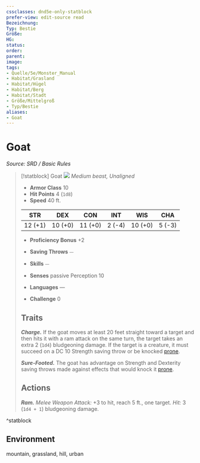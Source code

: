 ```yaml
---
cssclasses: dnd5e-only-statblock
prefer-view: edit-source read
Bezeichnung: 
Typ: Bestie
Größe: 
HG: 
status:
order:
parent:
image: 
tags:
- Quelle/5e/Monster_Manual
- Habitat/Grasland
- Habitat/Hügel
- Habitat/Berg
- Habitat/Stadt
- Größe/Mittelgroß
- Typ/Bestie
aliases:
- Goat
---
```

# Goat
*Source: SRD / Basic Rules*  

> [!statblock] Goat
> ![](compendium/bestiary/beast/token/goat.png#token)
> *Medium beast, Unaligned*
> 
> - **Armor Class** 10 
> - **Hit Points** 4 (`1d8`)
> - **Speed** 40 ft.
> 
> |STR|DEX|CON|INT|WIS|CHA|
> |:---:|:---:|:---:|:---:|:---:|:---:|
> |12 (+1)|10 (+0)|11 (+0)| 2 (-4)|10 (+0)| 5 (-3)|
> 
> - **Proficiency Bonus** +2
> - **Saving Throws** ⏤
> - **Skills** ⏤
> - **Senses** passive Perception 10
> 
> - **Languages** —
> - **Challenge** 0
> 
> ## Traits
> 
> ***Charge.*** If the goat moves at least 20 feet straight toward a target and then hits it with a ram attack on the same turn, the target takes an extra 2 (`1d4`) bludgeoning damage. If the target is a creature, it must succeed on a DC 10 Strength saving throw or be knocked [prone](rules/conditions.md#prone).
> 
> ***Sure-Footed.*** The goat has advantage on Strength and Dexterity saving throws made against effects that would knock it [prone](rules/conditions.md#prone).
> 
> ## Actions
> 
> ***Ram.*** *Melee Weapon Attack:* +3 to hit, reach 5 ft., one target. *Hit:* 3 (`1d4 + 1`) bludgeoning damage.

^statblock

## Environment

mountain, grassland, hill, urban